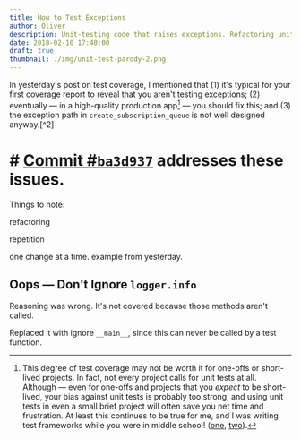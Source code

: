 ```yaml
---
title: How to Test Exceptions
author: Oliver
description: Unit-testing code that raises exceptions. Refactoring unit tests. I was wrong about `logger.info`. Ignoring `if __name__ == "__main__"`.
date: 2018-02-10 17:40:00
draft: true
thumbnail: ./img/unit-test-parody-2.png
---
```


In yesterday's post on test coverage, I mentioned that (1) it's typical for your first coverage report to reveal that you aren't testing exceptions; (2) eventually — in a high-quality production app[^1] — you should fix this; and (3) the exception path in `create_subscription_queue` is not well designed anyway.[^2]

# # [Commit #`ba3d937`](https://github.com/olinlibrary/bear-as-a-service/commit/ba3d937) addresses these issues.

Things to note:

refactoring

repetition

one change at a time. example from yesterday.

## Oops — Don't Ignore `logger.info`

Reasoning was wrong. It's not covered because those methods aren't called.

Replaced it with ignore `__main__`, since this can never be called by a test function.

[^1]: This degree of test coverage may not be worth it for one-offs or short-lived projects. In fact, not every project calls for unit tests at all. Although — even for one-offs and projects that you *expect* to be short-lived, your bias against unit tests is probably too strong, and using unit tests in even a small brief project will often save you net time and frustration. At least this continues to be true for me, and I was writing test frameworks while you were in middle school! ([one](https://github.com/osteele/lztestkit), [two](https://github.com/osteele/cl-spec)).
